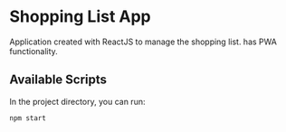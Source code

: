# Shopping List App

Application created with ReactJS to manage the shopping list. has PWA functionality.

## Available Scripts

In the project directory, you can run:

```
npm start
```
